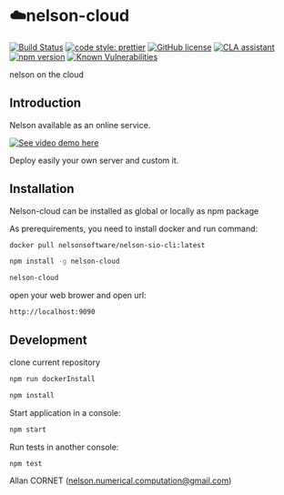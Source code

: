 # ☁️nelson-cloud

[![Build Status](https://travis-ci.org/Nelson-numerical-software/nelson-cloud.svg?branch=master)](https://travis-ci.org/Nelson-numerical-software/nelson-cloud)
[![code style: prettier](https://img.shields.io/badge/code_style-prettier-ff69b4.svg?style=flat-square)](https://github.com/prettier/prettier)
[![GitHub license](https://img.shields.io/badge/license-GPL2-blue.svg)](https://github.com/Nelson-numerical-software/nelson-cloud/blob/master/COPYING.md)
[![CLA assistant](https://cla-assistant.io/readme/badge/Nelson-numerical-software/nelson-cloud)](https://cla-assistant.io/Nelson-numerical-software/nelson-cloud)
[![npm version](https://badge.fury.io/js/nelson-cloud.svg)](https://badge.fury.io/js/nelson-cloud)
[![Known Vulnerabilities](https://snyk.io/test/github/Nelson-numerical-software/nelson-cloud/badge.svg?targetFile=package.json)](https://snyk.io/test/github/Nelson-numerical-software/nelson-cloud?targetFile=package.json)

nelson on the cloud

## Introduction

Nelson available as an online service.

[![See video demo here](http://img.youtube.com/vi/0FTcWsZx_04/0.jpg)](https://www.youtube.com/watch?v=0FTcWsZx_04)

Deploy easily your own server and custom it.

## Installation

Nelson-cloud can be installed as global or locally as npm package

As prerequirements, you need to install docker and run command:

```bash
docker pull nelsonsoftware/nelson-sio-cli:latest
```

```bash
npm install -g nelson-cloud
```

```bash
nelson-cloud
```

open your web brower and open url:

```bash
http://localhost:9090
```

## Development

clone current repository

```bash
npm run dockerInstall
```

```bash
npm install
```

Start application in a console:

```bash
npm start
```

Run tests in another console:

```bash
npm test
```

Allan CORNET (nelson.numerical.computation@gmail.com)
